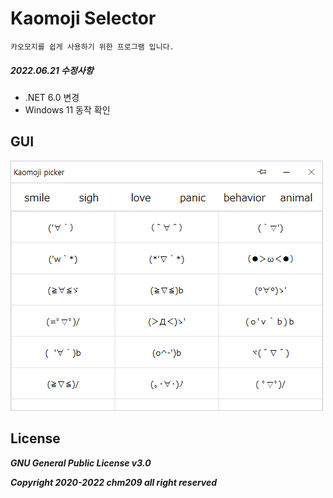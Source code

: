 # Kaomoji Selector

`카오모지를 쉽게 사용하기 위한 프로그램 입니다.`

##### 2022.06.21 수정사항

- .NET 6.0 변경
- Windows 11 동작 확인

## GUI

![Kaomoji Program](assets/images/Kaomoji.png)

## License

**_GNU General Public License v3.0_**

**_Copyright 2020-2022 chm209 all right reserved_**
